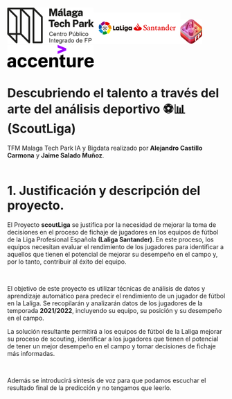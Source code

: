 <img src="malaga_tech_park.logo.png" width="200"><img src="portadalogo.png" width="200"><img src="IABDlogo.png" width="50"><img src="accenture.svg" width="200">

# Descubriendo el talento a través del arte del análisis deportivo ⚽📊 **(ScoutLiga)**


TFM Malaga Tech Park IA y Bigdata  realizado por **Alejandro Castillo Carmona** y **Jaime Salado Muñoz**.
<br><br>


# 1. Justificación y descripción del proyecto.

El Proyecto **scoutLiga** se justifica por la necesidad de mejorar la toma de decisiones en el proceso de fichaje de jugadores en los equipos de fútbol de la Liga Profesional Española **(Laliga Santander)**. En este proceso, los equipos necesitan evaluar el rendimiento de los jugadores para identificar a aquellos que tienen el potencial de mejorar su desempeño en el campo y, por lo tanto, contribuir al éxito del equipo.

<br>

El objetivo de este proyecto es utilizar técnicas de análisis de datos y aprendizaje automático para predecir el rendimiento de un jugador de fútbol en la Laliga. Se recopilarán y analizarán datos de los jugadores de la temporada **2021/2022**, incluyendo su equipo, su posición y su desempeño en el campo.
<br>

La solución resultante permitirá a los equipos de fútbol de la Laliga mejorar su proceso de scouting, identificar a los jugadores que tienen el potencial de tener un mejor desempeño en el campo y tomar decisiones de fichaje más informadas.

<br>

Además se introducirá sintesis de voz para que podamos escuchar el resultado final de la predicción y no tengamos que leerlo.
